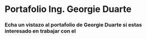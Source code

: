 # Portafolio Ing. Georgie Duarte

### Echa un vistazo al portafolio de Georgie Duarte si estas interesado en trabajar con el